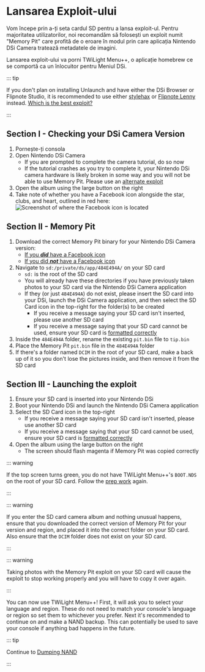 # Lansarea Exploit-ului

Vom începe prin a-ți seta cardul SD pentru a lansa exploit-ul. Pentru majoritatea utilizatorilor, noi recomandăm să folosești un exploit numit "Memory Pit" care profită de o eroare în modul prin care aplicația Nintendo DSi Camera tratează metadatele de imagini.

Lansarea exploit-ului va porni TWiLight Menu++, o aplicație homebrew ce se comportă ca un înlocuitor pentru Meniul DSi.

::: tip

If you don't plan on installing Unlaunch and have either the DSi Browser or Flipnote Studio, it is recommended to use either [stylehax](launching-the-browser-exploit.html) or [Flipnote Lenny](launching-the-flipnote-exploit.html) instead. [Which is the best exploit?](faq.html#which-is-the-best-exploit)

:::

## Section I - Checking your DSi Camera Version

1. Pornește-ți consola
2. Open Nintendo DSi Camera
   - If you are prompted to complete the camera tutorial, do so now
   - If the tutorial crashes as you try to complete it, your Nintendo DSi camera hardware is likely broken in some way and you will not be able to use Memory Pit. Please use an [alternate exploit](alternate-exploits.html)
3. Open the album using the large button on the right
4. Take note of whether you have a Facebook icon alongside the star, clubs, and heart, outlined in red here:
   ![Screenshot of where the Facebook icon is located](/assets/images/facebook-check.png)

## Section II - Memory Pit

1. Download the correct Memory Pit binary for your Nintendo DSi Camera version:
   - [If you _**did**_ have a Facebook icon](/assets/files/memory_pit/768_1024/pit.bin)
   - [If you did _**not**_ have a Facebook icon](/assets/files/memory_pit/256/pit.bin)
2. Navigate to `sd:/private/ds/app/484E494A/` on your SD card
   - `sd:` is the root of the SD card
   - You will already have these directories if you have previously taken photos to your SD card via the Nintendo DSi Camera application
   - If they (or just `484E494A`) do not exist, please insert the SD card into your DSi, launch the DSi Camera application, and then select the SD Card icon in the top-right for the folder(s) to be created
     - If you receive a message saying your SD card isn't inserted, please use another SD card
     - If you receive a message saying that your SD card cannot be used, ensure your SD card is [formatted correctly](sd-card-setup.html)
3. Inside the `484E494A` folder, rename the existing `pit.bin` file to `tip.bin`
4. Place the Memory Pit `pit.bin` file in the `484E494A` folder
5. If there's a folder named `DCIM` in the root of your SD card, make a back up of it so you don't lose the pictures inside, and then remove it from the SD card

## Section III - Launching the exploit

1. Ensure your SD card is inserted into your Nintendo DSi
2. Boot your Nintendo DSi and launch the Nintendo DSi Camera application
3. Select the SD Card icon in the top-right
   - If you receive a message saying your SD card isn't inserted, please use another SD card
   - If you receive a message saying that your SD card cannot be used, ensure your SD card is [formatted correctly](sd-card-setup.html)
4. Open the album using the large button on the right
   - The screen should flash magenta if Memory Pit was copied correctly

::: warning

If the top screen turns green, you do not have TWiLight Menu++'s `BOOT.NDS` on the root of your SD card. Follow the [prep work](get-started.html#section-i-prep-work) again.

:::

::: warning

If you enter the SD card camera album and nothing unusual happens, ensure that you downloaded the correct version of Memory Pit for your version and region, and placed it into the correct folder on your SD card. Also ensure that the `DCIM` folder does not exist on your SD card.

:::

::: warning

Taking photos with the Memory Pit exploit on your SD card will cause the exploit to stop working properly and you will have to copy it over again.

:::

You can now use TWiLight Menu++! First, it will ask you to select your language and region. These do not need to match your console's language or region so set them to whichever you prefer. Next it's recommended to continue on and make a NAND backup. This can potentially be used to save your console if anything bad happens in the future.

::: tip

Continue to [Dumping NAND](dumping-nand.html)

:::
